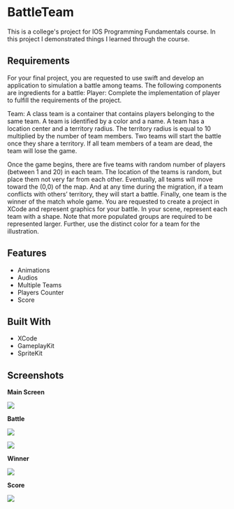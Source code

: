 # BattleTeam

This is a college's project for IOS Programming Fundamentals course. In this project I demonstrated things I learned through the course. 

## Requirements
For your final project, you are requested to use swift and develop an application to simulation a battle among teams. The following components are ingredients for a battle:
Player: Complete the implementation of player to fulfill the requirements of the project.

Team: A class team is a container that contains players belonging to the same team. A team is identified by a color and a name. A team has a location center and a territory radius. The territory radius is equal to 10 multiplied by the number of team members.
Two teams will start the battle once they share a territory. If all team members of a team are dead, the team will lose the game. 

Once the game begins, there are five teams with random number of players (between 1 and 20) in each team. The location of the teams is random, but place them not very far from each other. Eventually, all teams will move toward the (0,0) of the map. And at any time during the migration, if a team conflicts with others’ territory, they will start a battle. Finally, one team is the winner of the match whole game.
You are requested to create a project in XCode and represent graphics for your battle. In your scene, represent each team with a shape. Note that more populated groups are required to be represented larger. Further, use the distinct color for a team for the illustration.

## Features
* Animations
* Audios
* Multiple Teams
* Players Counter
* Score

## Built With
* XCode
* GameplayKit
* SpriteKit

## Screenshots
**Main Screen**

![](/BattleTeam-images/main.png)

**Battle**

![](/BattleTeam-images/battle2.png)

![](/BattleTeam-images/battle.png)

**Winner**

![](/BattleTeam-images/winner.png)

**Score**

![](/BattleTeam-images/score.png)

